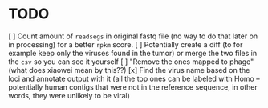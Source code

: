 # TODO

[ ] Count amount of `readsegs` in original fastq file (no way to do that later on in processing) for a better `rpkm` score.
[ ] Potentially create a diff (to for example keep only the viruses found in the tumor) or merge the two files in the `csv` so you can see it yourself
[ ] "Remove the ones mapped to phage" (what does xiaowei mean by this??)
[x] Find the virus name based on the loci and annotate output with it (all the top ones can be labeled with Homo – potentially human contigs that were not in the reference sequence, in other words, they were unlikely to be viral)
